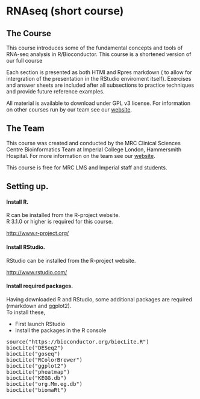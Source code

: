 # RNAseq (short course)  


## The Course

This course introduces some of the fundamental concepts and tools of RNA-seq analysis in R/Bioconductor. This course is a shortened version of our full course 


Each section is presented as both HTMl and Rpres markdown ( to allow for intergration of the presentation in the RStudio enviroment itself).  Exercises and answer sheets are included after all subsections to practice techniques and provide future reference examples. 

 
All material is available to download under GPL v3 license. For information on other courses run by our team see our [website](http://bioinformatics.lms.mrc.ac.uk/LMStraining.html).


## The Team
This course was created and conducted by the MRC Clinical Sciences Centre Bioinformatics Team at Imperial College London, Hammersmith Hospital.  For more information on the team see our [website](http://bioinformatics.lms.mrc.ac.uk/LMSpeople.html).


This course is free for MRC LMS and Imperial staff and students. 


## Setting up.


#### Install R.

R can be installed from the R-project website.  
R 3.1.0 or higher is required for this course.

http://www.r-project.org/

#### Install RStudio.

RStudio can be installed from the R-project website. 

http://www.rstudio.com/

#### Install required packages.

Having downloaded R and RStudio, some additional packages are required (rmarkdown and ggplot2).  
To install these,
* First launch RStudio
* Install the packages in the R console
<pre>
source("https://bioconductor.org/biocLite.R")
biocLite("DESeq2")
biocLite("goseq")
biocLite("RColorBrewer")
biocLite("ggplot2")
biocLite("pheatmap")
biocLite("KEGG.db")
biocLite("org.Mm.eg.db")
biocLite("biomaRt")
</pre>

<!--#### Download the material
The material can either be downloaded as a [zip](https://github.com/mrccsc/RNAseq_short/archive/master.zip)
<pre>
wget https://github.com/mrccsc/RNAseq_short/archive/master.zip ./
</pre>
or checked out from our Github repository
https://github.com/mrccsc/RNAseq_short/ -->
